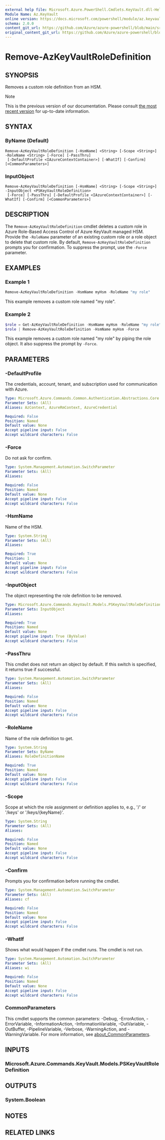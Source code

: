 ```yaml
---
external help file: Microsoft.Azure.PowerShell.Cmdlets.KeyVault.dll-Help.xml
Module Name: Az.KeyVault
online version: https://docs.microsoft.com/powershell/module/az.keyvault/remove-azkeyvaultroledefinition
schema: 2.0.0
content_git_url: https://github.com/Azure/azure-powershell/blob/main/src/KeyVault/KeyVault/help/Remove-AzKeyVaultRoleDefinition.md
original_content_git_url: https://github.com/Azure/azure-powershell/blob/main/src/KeyVault/KeyVault/help/Remove-AzKeyVaultRoleDefinition.md
---
```


# Remove-AzKeyVaultRoleDefinition

## SYNOPSIS
Removes a custom role definition from an HSM.

> [!NOTE]
>This is the previous version of our documentation. Please consult [the most recent version](/powershell/module/az.keyvault/remove-azkeyvaultroledefinition) for up-to-date information.

## SYNTAX

### ByName (Default)
```
Remove-AzKeyVaultRoleDefinition [-HsmName] <String> [-Scope <String>] -RoleName <String> [-Force] [-PassThru]
 [-DefaultProfile <IAzureContextContainer>] [-WhatIf] [-Confirm] [<CommonParameters>]
```

### InputObject
```
Remove-AzKeyVaultRoleDefinition [-HsmName] <String> [-Scope <String>] -InputObject <PSKeyVaultRoleDefinition>
 [-Force] [-PassThru] [-DefaultProfile <IAzureContextContainer>] [-WhatIf] [-Confirm] [<CommonParameters>]
```

## DESCRIPTION
The `Remove-AzKeyVaultRoleDefinition` cmdlet deletes a custom role in Azure Role-Based Access Control of Azure KeyVault managed HSM.
Provide the `-RoleName` parameter of an existing custom role or a role object to delete that custom role.
By default, `Remove-AzKeyVaultRoleDefinition` prompts you for confirmation.
To suppress the prompt, use the `-Force` parameter.

## EXAMPLES

### Example 1

```powershell
Remove-AzKeyVaultRoleDefinition -HsmName myHsm -RoleName "my role"
```

This example removes a custom role named "my role".

### Example 2

```powershell
$role = Get-AzKeyVaultRoleDefinition -HsmName myHsm -RoleName "my role"
$role | Remove-AzKeyVaultRoleDefinition -HsmName myHsm -Force
```

This example removes a custom role named "my role" by piping the role object. It also suppress the prompt by `-Force`.

## PARAMETERS

### -DefaultProfile
The credentials, account, tenant, and subscription used for communication with Azure.

```yaml
Type: Microsoft.Azure.Commands.Common.Authentication.Abstractions.Core.IAzureContextContainer
Parameter Sets: (All)
Aliases: AzContext, AzureRmContext, AzureCredential

Required: False
Position: Named
Default value: None
Accept pipeline input: False
Accept wildcard characters: False
```

### -Force
Do not ask for confirm.

```yaml
Type: System.Management.Automation.SwitchParameter
Parameter Sets: (All)
Aliases:

Required: False
Position: Named
Default value: None
Accept pipeline input: False
Accept wildcard characters: False
```

### -HsmName
Name of the HSM.

```yaml
Type: System.String
Parameter Sets: (All)
Aliases:

Required: True
Position: 1
Default value: None
Accept pipeline input: False
Accept wildcard characters: False
```

### -InputObject
The object representing the role definition to be removed.

```yaml
Type: Microsoft.Azure.Commands.KeyVault.Models.PSKeyVaultRoleDefinition
Parameter Sets: InputObject
Aliases:

Required: True
Position: Named
Default value: None
Accept pipeline input: True (ByValue)
Accept wildcard characters: False
```

### -PassThru
This cmdlet does not return an object by default.
If this switch is specified, it returns true if successful.

```yaml
Type: System.Management.Automation.SwitchParameter
Parameter Sets: (All)
Aliases:

Required: False
Position: Named
Default value: None
Accept pipeline input: False
Accept wildcard characters: False
```

### -RoleName
Name of the role definition to get.

```yaml
Type: System.String
Parameter Sets: ByName
Aliases: RoleDefinitionName

Required: True
Position: Named
Default value: None
Accept pipeline input: False
Accept wildcard characters: False
```

### -Scope
Scope at which the role assignment or definition applies to, e.g., '/' or '/keys' or '/keys/{keyName}'.

```yaml
Type: System.String
Parameter Sets: (All)
Aliases:

Required: False
Position: Named
Default value: None
Accept pipeline input: False
Accept wildcard characters: False
```

### -Confirm
Prompts you for confirmation before running the cmdlet.

```yaml
Type: System.Management.Automation.SwitchParameter
Parameter Sets: (All)
Aliases: cf

Required: False
Position: Named
Default value: None
Accept pipeline input: False
Accept wildcard characters: False
```

### -WhatIf
Shows what would happen if the cmdlet runs.
The cmdlet is not run.

```yaml
Type: System.Management.Automation.SwitchParameter
Parameter Sets: (All)
Aliases: wi

Required: False
Position: Named
Default value: None
Accept pipeline input: False
Accept wildcard characters: False
```

### CommonParameters
This cmdlet supports the common parameters: -Debug, -ErrorAction, -ErrorVariable, -InformationAction, -InformationVariable, -OutVariable, -OutBuffer, -PipelineVariable, -Verbose, -WarningAction, and -WarningVariable. For more information, see [about_CommonParameters](http://go.microsoft.com/fwlink/?LinkID=113216).

## INPUTS

### Microsoft.Azure.Commands.KeyVault.Models.PSKeyVaultRoleDefinition

## OUTPUTS

### System.Boolean

## NOTES

## RELATED LINKS
